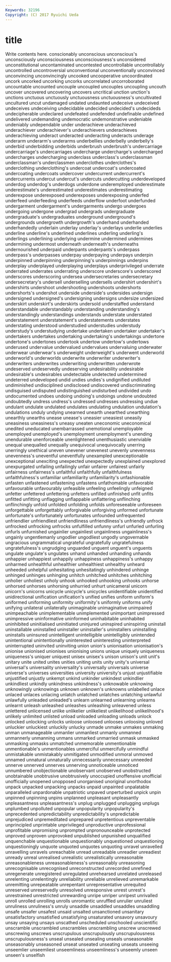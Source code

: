 ```yaml
---
Keywords: 32196 
Copyright: (C) 2017 Ryuichi Ueda
---
```


# title

Write contents here.
conscionably unconscious
unconscious's unconsciously unconsciousness unconsciousness's unconsidered unconstitutional uncontaminated uncontested uncontrollable uncontrollably
uncontrolled uncontroversial unconventional unconventionally unconvinced unconvincing unconvincingly uncooked uncooperative uncoordinated
uncork uncorked uncorking uncorks uncorrelated uncorroborated uncountable uncounted uncouple uncoupled
uncouples uncoupling uncouth uncover uncovered uncovering uncovers uncritical unction unction's
unctions unctuous unctuously unctuousness unctuousness's uncultivated uncultured uncut undamaged undated
undaunted undeceive undeceived undeceives undeceiving undecidable undecided undecided's undecideds undecipherable
undeclared undefeated undefended undefinable undefined undelivered undemanding undemocratic undemonstrative undeniable
undeniably undependable under underachieve underachieved underachiever underachiever's underachievers underachieves underachieving
underact underacted underacting underacts underage underarm underarm's underarms underbellies underbelly
underbelly's underbid underbidding underbids underbrush underbrush's undercarriage undercarriage's undercarriages undercharge
undercharge's undercharged undercharges undercharging underclass underclass's underclassman underclassman's underclassmen underclothes
underclothes's underclothing underclothing's undercoat undercoat's undercoated undercoating undercoats undercover undercurrent
undercurrent's undercurrents undercut undercut's undercuts undercutting underdeveloped underdog underdog's underdogs
underdone underemployed underestimate underestimate's underestimated underestimates underestimating underexpose underexposed underexposes
underexposing underfed underfeed underfeeding underfeeds underflow underfoot underfunded undergarment undergarment's
undergarments undergo undergoes undergoing undergone undergrad undergrads undergraduate undergraduate's undergraduates
underground underground's undergrounds undergrowth undergrowth's underhand underhanded underhandedly underlain underlay
underlay's underlays underlie underlies underline underline's underlined underlines underling underling's
underlings underlining underlying undermine undermined undermines undermining undermost underneath underneath's
underneaths undernourished underpaid underpants underpants's underpass underpass's underpasses underpay underpaying
underpays underpin underpinned underpinning underpinning's underpinnings underpins underplay underplayed underplaying
underplays underprivileged underrate underrated underrates underrating underscore underscore's underscored underscores
underscoring undersea undersecretaries undersecretary undersecretary's undersell underselling undersells undershirt undershirt's
undershirts undershoot undershooting undershoots undershorts undershorts's undershot underside underside's undersides
undersign undersigned undersigned's undersigning undersigns undersize undersized underskirt underskirt's underskirts
undersold understaffed understand understandable understandably understanding understanding's understandingly understandings understands
understate understated understatement understatement's understatements understates understating understood understudied understudies
understudy understudy's understudying undertake undertaken undertaker undertaker's undertakers undertakes undertaking
undertaking's undertakings undertone undertone's undertones undertook undertow undertow's undertows underused
undervalue undervalued undervalues undervaluing underwater underwear underwear's underweight underweight's underwent
underworld underworld's underworlds underwrite underwriter underwriter's underwriters underwrites underwriting underwritten
underwrote undeserved undeservedly undeserving undesirability undesirable undesirable's undesirables undetectable undetected
undetermined undeterred undeveloped undid undies undies's undignified undiluted undiminished undisciplined
undisclosed undiscovered undiscriminating undisguised undisputed undistinguished undisturbed undivided undo undocumented
undoes undoing undoing's undoings undone undoubted undoubtedly undress undress's undressed
undresses undressing undue undulant undulate undulated undulates undulating undulation undulation's
undulations unduly undying unearned unearth unearthed unearthing unearthly unearths unease
unease's uneasier uneasiest uneasily uneasiness uneasiness's uneasy uneaten uneconomic uneconomical
unedited uneducated unembarrassed unemotional unemployable unemployed unemployed's unemployment unemployment's unending
unendurable unenforceable unenlightened unenthusiastic unenviable unequal unequalled unequally unequivocal unequivocally
unerring unerringly unethical uneven unevener unevenest unevenly unevenness unevenness's uneventful
uneventfully unexampled unexceptionable unexceptional unexciting unexpected unexpectedly unexplained unexplored unexpurgated
unfailing unfailingly unfair unfairer unfairest unfairly unfairness unfairness's unfaithful unfaithfully
unfaithfulness unfaithfulness's unfamiliar unfamiliarity unfamiliarity's unfashionable unfasten unfastened unfastening unfastens
unfathomable unfavorable unfavourable unfavourably unfeasible unfeeling unfeelingly unfeigned unfetter unfettered
unfettering unfetters unfilled unfinished unfit unfits unfitted unfitting unflagging unflappable
unflattering unflinching unflinchingly unfold unfolded unfolding unfolds unforeseeable unforeseen unforgettable
unforgettably unforgivable unforgiving unformed unfortunate unfortunate's unfortunately unfortunates unfounded unfrequented
unfriendlier unfriendliest unfriendliness unfriendliness's unfriendly unfrock unfrocked unfrocking unfrocks unfulfilled
unfunny unfurl unfurled unfurling unfurls unfurnished ungainlier ungainliest ungainliness ungainliness's
ungainly ungentlemanly ungodlier ungodliest ungodly ungovernable ungracious ungrammatical ungrateful ungratefully
ungratefulness ungratefulness's ungrudging unguarded unguent unguent's unguents ungulate ungulate's ungulates
unhand unhanded unhanding unhands unhappier unhappiest unhappily unhappiness unhappiness's unhappy
unharmed unhealthful unhealthier unhealthiest unhealthy unheard unheeded unhelpful unhesitating unhesitatingly
unhindered unhinge unhinged unhinges unhinging unhitch unhitched unhitches unhitching unholier
unholiest unholy unhook unhooked unhooking unhooks unhorse unhorsed unhorses unhorsing
unhurried unhurt unicameral unicorn unicorn's unicorns unicycle unicycle's unicycles unidentifiable
unidentified unidirectional unification unification's unified unifies uniform uniform's uniformed uniforming
uniformity uniformity's uniformly uniforms unify unifying unilateral unilaterally unimaginable unimaginative
unimpaired unimpeachable unimplementable unimplemented unimportant unimpressed unimpressive uninformative uninformed uninhabitable
uninhabited uninhibited uninitialised uninitiated uninjured uninspired uninspiring uninstall uninstallable uninstalled
uninstaller uninstaller's uninstallers uninstalling uninstalls uninsured unintelligent unintelligible unintelligibly unintended
unintentional unintentionally uninterested uninteresting uninterpreted uninterrupted uninvited uninviting union union's
unionisation unionisation's unionise unionised unionises unionising unions unique uniquely uniqueness
uniqueness's uniquer uniquest unisex unisex's unison unison's unit unit's unitary
unite united unites unities uniting units unity unity's universal universal's
universality universality's universally universals universe universe's universes universities university university's
unjust unjustifiable unjustified unjustly unkempt unkind unkinder unkindest unkindlier unkindliest
unkindly unkindness unkindness's unknowable unknowing unknowingly unknowings unknown unknown's unknowns
unlabelled unlace unlaced unlaces unlacing unlatch unlatched unlatches unlatching unlawful
unlawfully unleaded unleaded's unlearn unlearned unlearning unlearns unlearnt unleash unleashed
unleashes unleashing unleavened unless unlettered unlicensed unlike unlikelier unlikeliest unlikelihood
unlikelihood's unlikely unlimited unlisted unload unloaded unloading unloads unlock unlocked
unlocking unlocks unloose unloosed unlooses unloosing unloved unluckier unluckiest unluckily
unlucky unmade unmake unmakes unmaking unman unmanageable unmanlier unmanliest unmanly
unmanned unmannerly unmanning unmans unmarked unmarried unmask unmasked unmasking unmasks
unmatched unmemorable unmentionable unmentionable's unmentionables unmerciful unmercifully unmindful unmistakable unmistakably
unmitigated unmodified unmoral unmoved unnamed unnatural unnaturally unnecessarily unnecessary unneeded
unnerve unnerved unnerves unnerving unnoticeable unnoticed unnumbered unobjectionable unobservant unobserved
unobstructed unobtainable unobtrusive unobtrusively unoccupied unoffensive unofficial unofficially unopened unopposed
unorganised unoriginal unorthodox unpack unpacked unpacking unpacks unpaid unpainted unpalatable
unparalleled unpardonable unpatriotic unpaved unperturbed unpick unpin unpinned unpinning unpins
unplanned unpleasant unpleasantly unpleasantness unpleasantness's unplug unplugged unplugging unplugs unplumbed
unpolluted unpopular unpopularity unpopularity's unprecedented unpredictability unpredictability's unpredictable unprejudiced unpremeditated
unprepared unpretentious unpreventable unprincipled unprintable unprivileged unproductive unprofessional unprofitable unpromising
unprompted unpronounceable unprotected unproved unproven unprovoked unpublished unpunished unqualified unquenchable
unquestionable unquestionably unquestioned unquestioning unquestioningly unquote unquoted unquotes unquoting unravel
unravelled unravelling unravels unreachable unread unreadable unreadier unreadiest unready unreal
unrealised unrealistic unrealistically unreasonable unreasonableness unreasonableness's unreasonably unreasoning unrecognisable unrecognised
unreconstructed unrecorded unrefined unregenerate unregistered unregulated unrehearsed unrelated unreleased unrelenting
unrelentingly unreliability unreliable unrelieved unremarkable unremitting unrepeatable unrepentant unrepresentative unrequited
unreserved unreservedly unresolved unresponsive unrest unrest's unrestrained unrestricted unrewarding unripe
unriper unripest unrivalled unroll unrolled unrolling unrolls unromantic unruffled unrulier
unruliest unruliness unruliness's unruly unsaddle unsaddled unsaddles unsaddling unsafe unsafer
unsafest unsaid unsalted unsanctioned unsanitary unsatisfactory unsatisfied unsatisfying unsaturated unsavory
unsavoury unsay unsaying unsays unscathed unscheduled unschooled unscientific unscramble unscrambled
unscrambles unscrambling unscrew unscrewed unscrewing unscrews unscrupulous unscrupulously unscrupulousness unscrupulousness's
unseal unsealed unsealing unseals unseasonable unseasonably unseasoned unseat unseated unseating
unseats unseeing unseemlier unseemliest unseemliness unseemliness's unseemly unseen unseen's unselfish
